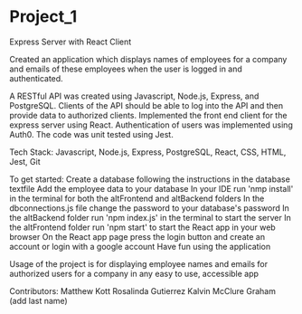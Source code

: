 # Project_1
Express Server with React Client

Created an application which displays names of employees for a company and emails of these employees when the user is logged in and authenticated.

A RESTful API was created using Javascript, Node.js, Express, and PostgreSQL. 
Clients of the API should be able to log into the API and then provide data to authorized clients. 
Implemented the front end client for the express server using React.
Authentication of users was implemented using Auth0.
The code was unit tested using Jest.

Tech Stack: Javascript, Node.js, Express, PostgreSQL, React, CSS, HTML, Jest, Git

To get started:
Create a database following the instructions in the database textfile
Add the employee data to your database
In your IDE run 'nmp install' in the terminal for both the altFrontend and altBackend folders
In the dbconnections.js file change the password to your database's password
In the altBackend folder run 'npm index.js' in the terminal to start the server
In the altFrontend folder run 'npm start' to start the React app in your web browser
On the React app page press the login button and create an account or login with a google account
Have fun using the application

Usage of the project is for displaying employee names and emails for authorized users for a company in any easy to use, accessible app

Contributors:
Matthew Kott
Rosalinda Gutierrez
Kalvin McClure
Graham (add last name)
 
